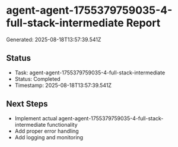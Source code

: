 # agent-agent-1755379759035-4-full-stack-intermediate Report

Generated: 2025-08-18T13:57:39.541Z

## Status
- Task: agent-agent-1755379759035-4-full-stack-intermediate
- Status: Completed
- Timestamp: 2025-08-18T13:57:39.541Z

## Next Steps
- Implement actual agent-agent-1755379759035-4-full-stack-intermediate functionality
- Add proper error handling
- Add logging and monitoring
